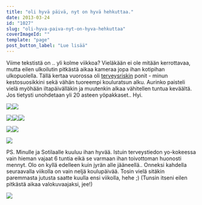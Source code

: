 ```yaml
---
title: "oli hyvä päivä, nyt on hyvä hehkuttaa."
date: 2013-03-24
id: "1027"
slug: "oli-hyva-paiva-nyt-on-hyva-hehkuttaa"
coverImageId: ""
template: "page"
post_button_label: "Lue lisää"
---
```


Viime tekstistä on .. yli kolme viikkoa? Vieläkään ei ole mitään kerrottavaa, mutta eilen ulkoilutin pitkästä aikaa kameraa jopa ihan kotipihan ulkopuolella. Tällä kertaa vuorossa oli [terveysriskin](http://kilpasilakka.blogspot.fi/) ponit - minun kestosuosikkini sekä vähän tuoreempi kouluratsun alku. Aurinko paisteli vielä myöhään iltapäivälläkin ja muutenkin alkaa vähitellen tuntua keväältä. Jos tietysti unohdetaan yli 20 asteen yöpakkaset.. Hyi.

[![](/images/IMG_0321.JPG)](http://4.bp.blogspot.com/-yGbrL_XOE6c/UU60ziUeEbI/AAAAAAAAFfc/j5_pjqbIk48/s1600/IMG_0321.JPG)[![](/images/IMG_0156.JPG)](http://1.bp.blogspot.com/-FLHG1ADjDZk/UU60xJwhrGI/AAAAAAAAFe0/WmEQdeFNHWE/s1600/IMG_0156.JPG)

[![](/images/IMG_0123.JPG)](http://1.bp.blogspot.com/-Mw8Y9QfTaXM/UU61QtPUV4I/AAAAAAAAFgI/P3XVSH8neaE/s1600/IMG_0123.JPG)[![](/images/IMG_0363.JPG)](http://3.bp.blogspot.com/-MRbCDrUE88g/UU601NQIEUI/AAAAAAAAFgA/ZsOmUL_DKDs/s1600/IMG_0363.JPG)[![](/images/IMG_0340.JPG)](http://1.bp.blogspot.com/-7Jn46qYpGXg/UU600j4s2nI/AAAAAAAAFf0/awT_nrmxxZ0/s1600/IMG_0340.JPG)

[![](/images/IMG_0246.JPG)](http://2.bp.blogspot.com/-02Po6QS4Zq4/UU60zPT1mVI/AAAAAAAAFfY/wLygSHYdU1E/s1600/IMG_0246.JPG)[![](/images/IMG_0381.JPG)](http://4.bp.blogspot.com/-zHWa18Dy0MY/UU600yHrECI/AAAAAAAAFf8/uc6ozl0lJes/s1600/IMG_0381.JPG)

[![](/images/IMG_0383.JPG)](http://3.bp.blogspot.com/-73HU_2TNP0U/UU601hUhD6I/AAAAAAAAFgE/F4Cj-tzRuIc/s1600/IMG_0383.JPG)

PS. Minulle ja Sotilaalle kuuluu ihan hyvää. Istuin terveystiedon yo-kokeessa vain hieman vajaat 6 tuntia eikä se varmaan ihan toivottoman huonosti mennyt. Olo on kyllä edelleen kuin jyrän alle jääneellä.. Onneksi kahdella seuraavalla viikolla on vain neljä koulupäivää. Tosin vielä sitäkin paremmasta jutusta saatte kuulla ensi viikolla, hehe ;) (Tunsin itseni eilen pitkästä aikaa valokuvaajaksi, jee!)

[![](/images/ak.jpg)](http://4.bp.blogspot.com/-Yd2FZ_ogY-Q/UU63wYuPvEI/AAAAAAAAFgY/heFJ4dDAxIw/s1600/ak.jpg)
